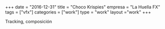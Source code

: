 +++
date = "2016-12-31"
title = "Choco Krispies"
empresa = "La Huella FX"
tags = ["vfx"]
categories = ["work"]
type = "work"
layout ="work"
+++


Tracking, composición